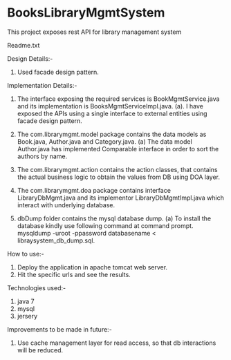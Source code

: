BooksLibraryMgmtSystem
======================

This project exposes rest API for library management system


Readme.txt

Design Details:-
1. Used facade design pattern.

Implementation Details:-

1. The interface exposing the required services is BookMgmtService.java and its implementation is BooksMgmtServiceImpl.java.
    (a). I have exposed the APIs using a single interface to external entities using facade design pattern.
2. The com.librarymgmt.model package contains the data models as Book.java, Author.java and Category.java.
	(a) The data model Author.java has implemented Comparable interface in order to sort the authors by name. 
3. The com.librarymgmt.action contains the action classes, that contains the actual business logic to obtain the values from DB
   using DOA layer.
4. The com.librarymgmt.doa package contains interface LibraryDbMgmt.java and its implementor LibraryDbMgmtImpl.java which interact 
   with underlying database.

5. dbDump folder contains the mysql database dump.
   (a) To install the database kindly use following command at command prompt.
       mysqldump -uroot -ppassword databasename < libraysystem_db_dump.sql.
       
How to use:-
1. Deploy the application in apache tomcat web server.
2. Hit the specific urls and see the results.

Technologies used:-
1. java 7
2. mysql
3. jersery

Improvements to be made in future:-
1. Use cache management layer for read access, so that db interactions will be reduced.
 
   

